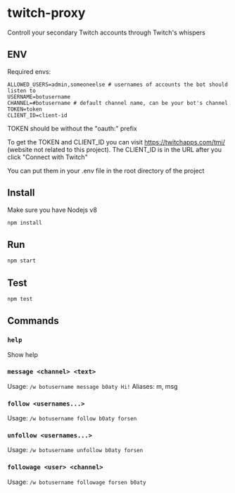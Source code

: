 # twitch-proxy
Controll your secondary Twitch accounts through Twitch's whispers

## ENV
Required envs:
```
ALLOWED_USERS=admin,someoneelse # usernames of accounts the bot should listen to
USERNAME=botusername
CHANNEL=#botusername # default channel name, can be your bot's channel
TOKEN=token
CLIENT_ID=client-id
```

TOKEN should be without the "oauth:" prefix

To get the TOKEN and CLIENT_ID you can visit https://twitchapps.com/tmi/ (website not related to this project). The CLIENT_ID is in the URL after you click "Connect with Twitch"

You can put them in your .env file in the root directory of the project

## Install
Make sure you have Nodejs v8
```bash
npm install
```

## Run
```bash
npm start
```

## Test
```bash
npm test
```

## Commands

### `help`
Show help

### `message <channel> <text>`
Usage: `/w botusername message b0aty Hi!`
Aliases: m, msg

### `follow <usernames...>`
Usage: `/w botusername follow b0aty forsen`

### `unfollow <usernames...>`
Usage: `/w botusername unfollow b0aty forsen`

### `followage <user> <channel>`
Usage: `/w botusername followage forsen b0aty`
